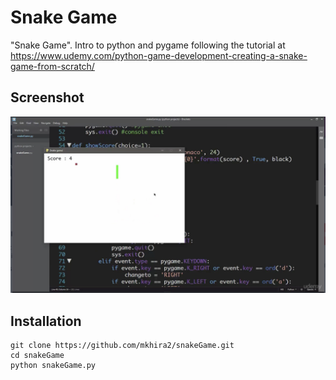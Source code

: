# Snake Game

"Snake Game". Intro to python and pygame following the tutorial at https://www.udemy.com/python-game-development-creating-a-snake-game-from-scratch/


## Screenshot
![snakeGame](/images/snakeGame.png)

## Installation

```
git clone https://github.com/mkhira2/snakeGame.git
cd snakeGame
python snakeGame.py
```